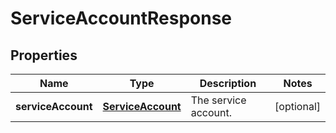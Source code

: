 
# ServiceAccountResponse

## Properties
Name | Type | Description | Notes
------------ | ------------- | ------------- | -------------
**serviceAccount** | [**ServiceAccount**](ServiceAccount.md) | The service account. |  [optional]



